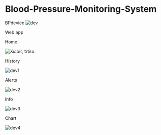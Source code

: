 # Blood-Pressure-Monitoring-System

BPdevice
![dev](https://user-images.githubusercontent.com/87852076/127887233-76335fdb-deb9-470a-9352-e1c9a61860f2.png)

Web app

Home

![Χωρίς τίτλο](https://user-images.githubusercontent.com/87852076/127887346-d93f3bd3-4dc6-4d91-bc49-14722db72ba0.png)




History




![dev1](https://user-images.githubusercontent.com/87852076/127887425-4e685390-92c6-41eb-8b9a-72656d1f14c8.png)




Alerts



![dev2](https://user-images.githubusercontent.com/87852076/127887481-947904b9-4675-449d-b6ab-ded8c162e07e.png)





Info




![dev3](https://user-images.githubusercontent.com/87852076/127887496-c9771287-1a8b-4016-ae26-1c8cb3e52b7e.png)




Chart



![dev4](https://user-images.githubusercontent.com/87852076/127887511-59a4cd5d-6917-4a12-be64-262954a7f754.png)




